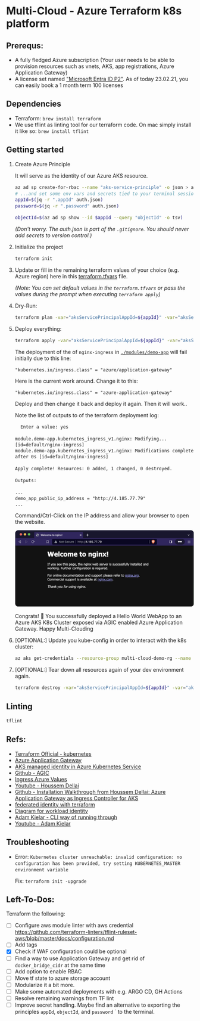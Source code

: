 # Multi-Cloud - Azure Terraform k8s platform

## Prerequs:

- A fully fledged Azure subscription (Your user needs to be able to provision resources such as vnets, AKS, app registrations, Azure Application Gateway)
- A license set named ["Microsoft Entra ID P2"](https://www.microsoft.com/en-us/security/business/microsoft-entra-pricing?market=de). As of today 23.02.21, you can easily book a 1 month term 100 licenses

## Dependencies

- Terraform: `brew install terraform`
- We use tflint as linting tool for our terraform code. On mac simply install it like so: `brew install tflint`

## Getting started

1. Create Azure Principle

   It will serve as the identity of our Azure AKS resource.
    ```sh
    az ad sp create-for-rbac --name "aks-service-principle" -o json > auth.json
    # ...and set some env vars and secrets tied to your terminal session only.
    appId=$(jq -r ".appId" auth.json)
    password=$(jq -r ".password" auth.json)
    ```

    ```sh
    objectId=$(az ad sp show --id $appId --query "objectId" -o tsv)
    ```
    _(Don't worry. The auth.json is part of the `.gitignore`. You should never add secrets to version control.)_

2. Initialize the project 
    ```sh
    terraform init
    ```

3. Update or fill in the remaining terraform values of your choice (e.g. Azure region) here in this [terraform.tfvars](./terraform.tfvars) file.

    _(Note: You can set default values in the `terraform.tfvars` or pass the values during the prompt when executing `terraform apply`)_

4. Dry-Run:
    ```sh
    terraform plan -var="aksServicePrincipalAppId=${appId}" -var="aksServicePrincipalClientSecret=${password}" -var="aksServicePrincipalObjectId"=${objectId}
    ```

5. Deploy everything:
    ```sh
    terraform apply -var="aksServicePrincipalAppId=${appId}" -var="aksServicePrincipalClientSecret=${password}" -var="aksServicePrincipalObjectId"=${objectId}
    ```

    The deployment of the of `nginx-ingress` in [`./modules/demo-app`](./modules/demo-app/) will fail initially due to this line:

      ```
      "kubernetes.io/ingress.class" = "azure/application-gateway"
      ```

      Here is the current work around. Change it to this:   

      ```
      "kubernetes.io/ingress.class" = "azure-application-gateway"
      ```
      Deploy and then change it back and deploy it again. Then it will work..


    Note the list of outputs to of the terraform deployment log:
    ```
      Enter a value: yes

    module.demo-app.kubernetes_ingress_v1.nginx: Modifying... [id=default/nginx-ingress]
    module.demo-app.kubernetes_ingress_v1.nginx: Modifications complete after 0s [id=default/nginx-ingress]

    Apply complete! Resources: 0 added, 1 changed, 0 destroyed.

    Outputs:

    ...
    demo_app_public_ip_address = "http://4.185.77.79"
    ...

    ```
    Command/Ctrl-Click on the IP address and allow your browser to open the website.

    ![](./images/browser-nginx.png)

    Congrats! 🥳 You successfully deployed a Hello World WebApp to an Azure AKS K8s Cluster exposed via AGIC enabled Azure Application Gateway. Happy Multi-Clouding


6. [OPTIONAL:] Update you kube-config in order to interact with the k8s cluster:
    ```sh
    az aks get-credentials --resource-group multi-cloud-demo-rg --name aksdev
    ```

7. [OPTIONAL:] Tear down all resources again of your dev environment again.
    ```sh
    terraform destroy -var="aksServicePrincipalAppId=${appId}" -var="aksServicePrincipalClientSecret=${password}" -var="aksServicePrincipalObjectId"=${objectId} 
    ```

## Linting

```sh
tflint
```

## Refs: 
- [Terraform Official - kubernetes](https://developer.hashicorp.com/terraform/tutorials/kubernetes/aks)
- [Azure Application Gateway](https://github.com/Azure/application-gateway-kubernetes-ingress/blob/master/docs/setup/install-new.md)
- [AKS managed identity in Azure Kubernetes Service ](https://learn.microsoft.com/en-us/azure/aks/use-managed-identity?source=recommendations)
- [Github - AGIC](https://github.com/Azure/application-gateway-kubernetes-ingress)
- [Ingress Azure Values](https://artifacthub.io/packages/helm/azure-application-gateway-kubernetes-ingress/ingress-azure?modal=values)
- [Youtube - Houssem Dellai](https://www.youtube.com/watch?v=PngRsyHyYQE)
- [Github - Installation Walkthrough from Houssem Dellai: Azure Application Gateway as Ingress Controller for AKS](https://github.com/HoussemDellai/docker-kubernetes-course/tree/main/35_app_gateway_ingress)
- [federated identity with terraform](https://registry.terraform.io/providers/hashicorp/azurerm/latest/docs/guides/aks_workload_identity)
- [Diagram for workload identity](https://azure.github.io/AKS-DevSecOps-Workshop/modules/Module1/lab-workloadidentity.html)
- [Adam Kielar - CLI way of running through](https://www.adamkielar.pl/posts/how-to-use-an-azure-ad-workload-identity-on-azure-kubernetes-service/)
- [Youtube - Adam Kielar](https://www.youtube.com/watch?v=vEqvEYEl8EM)

## Troubleshooting

- Error: `Kubernetes cluster unreachable: invalid configuration: no configuration has been provided, try setting KUBERNETES_MASTER environment variable`
  
  Fix: `terraform init -upgrade`


## Left-To-Dos:
Terraform the following:
- [ ] Configure aws module linter with aws credential  https://github.com/terraform-linters/tflint-ruleset-aws/blob/master/docs/configuration.md
- [ ] Add tags
- [x] Check if WAF configuration could be optional
- [ ] Find a way to use Application Gateway and get rid of `docker_bridge_cidr` at the same time
- [ ] Add option to enable RBAC 
- [ ] Move tf state to azure storage account
- [ ] Modularize it a bit more. 
- [ ] Make some automated deployments with e.g. ARGO CD, GH Actions
- [ ] Resolve remaining warnings from TF lint
- [ ] Improve secret handling. Maybe find an alternative to exporting the principles `appId`, `objectId`, and `password` ` to the terminal.

